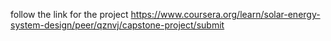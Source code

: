 follow the link for the project
https://www.coursera.org/learn/solar-energy-system-design/peer/qznvj/capstone-project/submit
